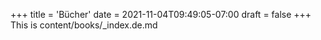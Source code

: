+++
title = 'Bücher'
date = 2021-11-04T09:49:05-07:00
draft = false
+++
This is content/books/_index.de.md
